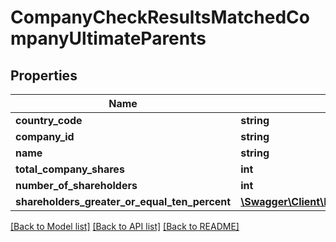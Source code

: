 # CompanyCheckResultsMatchedCompanyUltimateParents

## Properties
Name | Type | Description | Notes
------------ | ------------- | ------------- | -------------
**country_code** | **string** |  | 
**company_id** | **string** |  | 
**name** | **string** |  | 
**total_company_shares** | **int** |  | 
**number_of_shareholders** | **int** |  | 
**shareholders_greater_or_equal_ten_percent** | [**\Swagger\Client\Model\CompanyCheckResultsMatchedCompanyShareholdersGreaterOrEqualTenPercent[]**](CompanyCheckResultsMatchedCompanyShareholdersGreaterOrEqualTenPercent.md) |  | 

[[Back to Model list]](../README.md#documentation-for-models) [[Back to API list]](../README.md#documentation-for-api-endpoints) [[Back to README]](../README.md)


